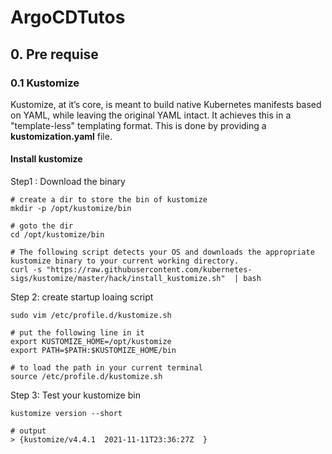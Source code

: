 # ArgoCDTutos

## 0. Pre requise

### 0.1 Kustomize
Kustomize, at it’s core, is meant to build native Kubernetes manifests based on YAML, while leaving the original 
YAML intact. It achieves this in a "template-less" templating format. This is done by providing a **kustomization.yaml** file.

#### Install kustomize

Step1 : Download the binary

```shell
# create a dir to store the bin of kustomize
mkdir -p /opt/kustomize/bin

# goto the dir
cd /opt/kustomize/bin

# The following script detects your OS and downloads the appropriate kustomize binary to your current working directory.
curl -s "https://raw.githubusercontent.com/kubernetes-sigs/kustomize/master/hack/install_kustomize.sh"  | bash

```

Step 2: create startup loaing script

```shell
sudo vim /etc/profile.d/kustomize.sh

# put the following line in it 
export KUSTOMIZE_HOME=/opt/kustomize
export PATH=$PATH:$KUSTOMIZE_HOME/bin 

# to load the path in your current terminal
source /etc/profile.d/kustomize.sh
```

Step 3: Test your kustomize bin

```shell
kustomize version --short

# output
> {kustomize/v4.4.1  2021-11-11T23:36:27Z  }

```